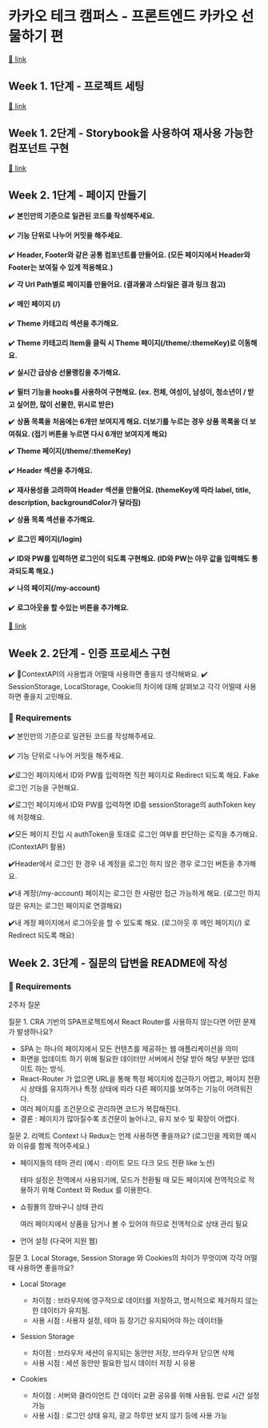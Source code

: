 # 카카오 테크 캠퍼스 - 프론트엔드 카카오 선물하기 편

[🔗 link](https://edu.nextstep.camp/s/hazAC9xa)

## Week 1. 1단계 - 프로젝트 세팅

[🔗 link](https://edu.nextstep.camp/s/hazAC9xa/ls/QzgHvzRM)

## Week 1. 2단계 - Storybook을 사용하여 재사용 가능한 컴포넌트 구현

[🔗 link](https://edu.nextstep.camp/s/hazAC9xa/ls/4wYFPW1K)

## Week 2. 1단계 - 페이지 만들기

✔️ **본인만의 기준으로 일관된 코드를 작성해주세요.**

✔️ **기능 단위로 나누어 커밋을 해주세요.**

✔️ **Header, Footer와 같은 공통 컴포넌트를 만들어요. (모든 페이지에서 Header와 Footer는 보여질 수 있게 적용해요.)**

✔️ **각 Url Path별로 페이지를 만들어요. (결과물과 스타일은 결과 링크 참고)**

✔️ **메인 페이지 (/)**

✔️ **Theme 카테고리 섹션을 추가해요.**

✔️ **Theme 카테고리 Item을 클릭 시 Theme 페이지(/theme/:themeKey)로 이동해요.**

✔️ **실시간 급상승 선물랭킹을 추가해요.**

✔️ **필터 기능을 hooks를 사용하여 구현해요. (ex. 전체, 여성이, 남성이, 청소년이 / 받고 싶어한, 많이 선물한, 위시로 받은)**

✔️ **상품 목록을 처음에는 6개만 보여지게 해요. 더보기를 누르는 경우 상품 목록을 더 보여줘요. (접기 버튼을 누르면 다시 6개만 보여지게 해요)**

✔️ **Theme 페이지(/theme/:themeKey)**

✔️ **Header 섹션을 추가해요.**

✔️ **재사용성을 고려하여 Header 섹션을 만들어요. (themeKey에 따라 label, title, description, backgroundColor가 달라짐)**

✔️ **상품 목록 섹션을 추가해요.**

✔️ **로그인 페이지(/login)**

✔️ **ID와 PW를 입력하면 로그인이 되도록 구현해요. (ID와 PW는 아무 값을 입력해도 통과되도록 해요.)**

✔️ **나의 페이지(/my-account)**

✔️ **로그아웃을 할 수있는 버튼을 추가해요.**

[🔗 link](https://edu.nextstep.camp/s/hazAC9xa/ls/QzV1ncxk)

## Week 2. 2단계 - 인증 프로세스 구현

✔️ ContextAPI의 사용법과 어떨때 사용하면 좋을지 생각해봐요.
✔️ SessionStorage, LocalStorage, Cookie의 차이에 대해 살펴보고 각각 어떨때 사용하면 좋을지 고민해요.

### 📝 Requirements

✔️ 본인만의 기준으로 일관된 코드를 작성해주세요.

✔️ 기능 단위로 나누어 커밋을 해주세요.

✔️로그인 페이지에서 ID와 PW를 입력하면 직전 페이지로 Redirect 되도록 해요.
Fake 로그인 기능을 구현해요.

✔️로그인 페이지에서 ID와 PW를 입력하면 ID를 sessionStorage의 authToken key에 저장해요.

✔️모든 페이지 진입 시 authToken을 토대로 로그인 여부를 판단하는 로직을 추가해요. (ContextAPI 활용)

✔️Header에서 로그인 한 경우 내 계정을 로그인 하지 않은 경우 로그인 버튼을 추가해요.

✔️내 계정(/my-account) 페이지는 로그인 한 사람만 접근 가능하게 해요. (로그인 하지 않은 유저는 로그인 페이지로 연결해요)

✔️내 계정 페이지에서 로그아웃을 할 수 있도록 해요. (로그아웃 후 메인 페이지(/) 로 Redirect 되도록 해요)

## Week 2. 3단계 - 질문의 답변을 README에 작성

### 📝 Requirements

2주차 질문

질문 1. CRA 기반의 SPA프로젝트에서 React Router를 사용하지 않는다면 어떤 문제가 발생하나요?

- SPA 는 하나의 페이지에서 모든 컨텐츠를 제공하는 웹 애플리케이션을 의미
- 화면을 업데이트 하기 위해 필요한 데이터만 서버에서 전달 받아 해당 부분만 업데이트 하는 방식.
- React-Router 가 없으면 URL을 통해 특정 페이지에 접근하기 어렵고, 페이지 전환 시 상태를 유지하거나 특정 상태에 따라 다른 페이지를 보여주는 기능이 어려워진다.
- 여러 페이지를 조건문으로 관리하면 코드가 복잡해진다.
- 결론 : 페이지가 많아질수록 조건문이 늘어나고, 유지 보수 및 확장이 어렵다.

질문 2. 리액트 Context 나 Redux는 언제 사용하면 좋을까요? (로그인을 제외한 예시와 이유를 함께 적어주세요.)

- 페이지들의 테마 관리 (예시 : 라이트 모드 다크 모드 전환 like 노션)

  테마 설정은 전역에서 사용되기에, 모드가 전환될 때 모든 페이지에 전역적으로 적용하기 위해 Context 와 Redux 를 이용한다.

- 쇼핑몰의 장바구니 상태 관리

  여러 페이지에서 상품을 담거나 볼 수 있어야 하므로 전역적으로 상태 관리 필요

- 언어 설정 (다국어 지원 웹)

질문 3. Local Storage, Session Storage 와 Cookies의 차이가 무엇이며 각각 어떨때 사용하면 좋을까요?

- Local Storage

  - 차이점 : 브라우저에 영구적으로 데이터를 저장하고, 명시적으로 제거하지 않는 한 데이터가 유지됨.
  - 사용 시점 : 사용자 설정, 테마 등 장기간 유지되어야 하는 데이터들

- Session Storage

  - 차이점 : 브라우저 세션이 유지되는 동안만 저장, 브라우저 닫으면 삭제
  - 사용 시점 : 세션 동안만 필요한 임시 데이터 저장 시 유용

- Cookies
  - 차이점 : 서버와 클라이언트 간 데이터 교환 공유를 위해 사용됨. 만료 시간 설정 가능
  - 사용 시점 : 로그인 상태 유지, 광고 하루만 보지 않기 등에 사용 가능
